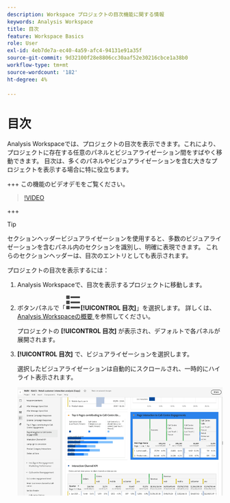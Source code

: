 ```yaml
---
description: Workspace プロジェクトの目次機能に関する情報
keywords: Analysis Workspace
title: 目次
feature: Workspace Basics
role: User
exl-id: 4eb7de7a-ec40-4a59-afc4-94131e91a35f
source-git-commit: 9d32100f28e8806cc30aaf52e30216cbce1a38b0
workflow-type: tm+mt
source-wordcount: '182'
ht-degree: 4%

---
```


# 目次 

Analysis Workspaceでは、プロジェクトの目次を表示できます。これにより、プロジェクトに存在する任意のパネルとビジュアライゼーション間をすばやく移動できます。 目次は、多くのパネルやビジュアライゼーションを含む大きなプロジェクトを表示する場合に特に役立ちます。

+++ この機能のビデオデモをご覧ください。

>[!VIDEO](https://video.tv.adobe.com/v/26990/?learn=on)

+++

>[!TIP]
>
>セクションヘッダービジュアライゼーションを使用すると、多数のビジュアライゼーションを含むパネル内のセクションを識別し、明確に表現できます。 これらのセクションヘッダーは、目次のエントリとしても表示されます。
>


プロジェクトの目次を表示するには：

1. Analysis Workspaceで、目次を表示するプロジェクトに移動します。

1. ボタンパネルで「![ViewList](/help/assets/icons/ViewList.svg)**[!UICONTROL 目次]**」を選択します。 詳しくは、[Analysis Workspaceの概要 ](/help/analysis-workspace/home.md) を参照してください。<br/>

   プロジェクトの **[!UICONTROL 目次]** が表示され、デフォルトで各パネルが展開されます。

1. **[!UICONTROL 目次]** で、ビジュアライゼーションを選択します。<br/>

   選択したビジュアライゼーションは自動的にスクロールされ、一時的にハイライト表示されます。

   ![ ハイライト表示された目次 ](assets/toc-highlighted.png)

